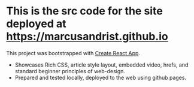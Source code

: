 # This is the src code for the site deployed at https://marcusandrist.github.io  
This project was bootstrapped with [Create React App](https://github.com/facebook/create-react-app).  
- Showcases Rich CSS, article style layout, embedded video, hrefs, and standard beginner principles of web-design.  
- Prepared and tested locally, deployed to the web using github pages.
